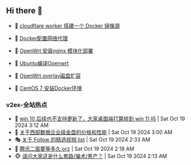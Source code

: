 ## Hi there 👋

<!--
**dkyg666/dkyg666** is a ✨ _special_ ✨ repository because its `README.md` (this file) appears on your GitHub profile.

Here are some ideas to get you started:

- 🔭 I’m currently working on ...
- 🌱 I’m currently learning ...
- 👯 I’m looking to collaborate on ...
- 🤔 I’m looking for help with ...
- 💬 Ask me about ...
- 📫 How to reach me: ...
- 😄 Pronouns: ...
- ⚡ Fun fact: ...
-->

<!-- BLOG-POST-LIST:START -->
- 🦩 [cloudflare worker 搭建一个 Docker 镜像源](http://blog.1996099.xyz/archives/cloudflare-worker-da-jian-yi-ge-docker-jing-xiang-zhan) 

- 🚦 [Docker配置网络代理](http://blog.1996099.xyz/archives/dockerpei-zhi-wang-luo-dai-li) 

- 🫶 [OpenWrt 安装nginx 模块化部署](http://blog.1996099.xyz/archives/openwrt-an-zhuang-nginx-mo-kuai-hua-bu-shu) 

- 🦄 [Ubuntu编译Openwrt](http://blog.1996099.xyz/archives/ubuntuzi-bian-yi-openwrt) 

- 🐻 [OpenWrt overlay磁盘扩容](http://blog.1996099.xyz/archives/openwrt-overlay) 

- 🤖 [CentOS 7 安装Docker环境](http://blog.1996099.xyz/archives/centos-docker) 
<!-- BLOG-POST-LIST:END -->

### v2ex-全站热点
<!-- v2ex:START -->
- 🥸 [win 10 后续也不支持更新了，大家桌面端打算转到 win 11 吗](https://www.v2ex.com/t/1081691#reply20) | Sat Oct 19 2024 3:12 AM
- 🤗 [关于西部数据企业级金盘的价格和性能](https://www.v2ex.com/t/1081684#reply5) | Sat Oct 19 2024 3:00 AM
- 🎭 [关于 Follow 的精选视频 list](https://www.v2ex.com/t/1081679#reply3) | Sat Oct 19 2024 2:33 AM
- 🥷 [腾讯二面要等多久 orz](https://www.v2ex.com/t/1081673#reply4) | Sat Oct 19 2024 2:18 AM
- 🐵 [请问大家这是什么套路/骗术/黑产？](https://www.v2ex.com/t/1081670#reply19) | Sat Oct 19 2024 2:13 AM<!-- v2ex:END -->

